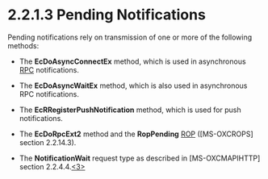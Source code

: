 <html dir="LTR" xmlns:mshelp="http://msdn.microsoft.com/mshelp" xmlns:ddue="http://ddue.schemas.microsoft.com/authoring/2003/5" xmlns:xlink="http://www.w3.org/1999/xlink" xmlns:tool="http://www.microsoft.com/tooltip">
    <head>
        <meta http-equiv="Content-Type" content="text/html; CHARSET=utf-8"></meta>
        <meta name="save" content="history"></meta>
        <title>2.2.1.3 Pending Notifications</title>
        <xml>
            <mshelp:toctitle title="2.2.1.3 Pending Notifications"></mshelp:toctitle>
            <mshelp:rltitle title="[MS-OXCNOTIF]: Pending Notifications"></mshelp:rltitle>
            <mshelp:keyword index="A" term="ba3b62fb-07f1-444c-a2e3-27511529f522"></mshelp:keyword>
            <mshelp:attr name="DCSext.ContentType" value="open specification"></mshelp:attr>
            <mshelp:attr name="AssetID" value="ba3b62fb-07f1-444c-a2e3-27511529f522"></mshelp:attr>
            <mshelp:attr name="TopicType" value="kbRef"></mshelp:attr>
            <mshelp:attr name="DCSext.Title" value="[MS-OXCNOTIF]: Pending Notifications" />
        </xml>
    </head>
    <body>
        <div id="header">
            <h1 class="heading">2.2.1.3 Pending Notifications</h1>
        </div>
        <div id="mainSection">
            <div id="mainBody">
                <div id="allHistory" class="saveHistory"></div>
                <div id="sectionSection0" class="section" name="collapseableSection">
                    

<p>Pending notifications rely on transmission of one or more of
the following methods:</p>

<ul><li><p><span><span> 
</span></span>The <b>EcDoAsyncConnectEx</b> method, which is used in
asynchronous <a href="04fcfcd9-a11c-47cd-aa0c-c10a4085d0c8.htm#gt_8a7f6700-8311-45bc-af10-82e10accd331">RPC</a>
notifications.</p>

</li><li><p><span><span> 
</span></span>The <b>EcDoAsyncWaitEx</b> method, which is also used in
asynchronous RPC notifications.</p>

</li><li><p><span><span> 
</span></span>The <b>EcRRegisterPushNotification</b> method, which is used for
push notifications.</p>

</li><li><p><span><span> 
</span></span>The <b>EcDoRpcExt2</b> method<b> </b>and the <b>RopPending</b> <a href="04fcfcd9-a11c-47cd-aa0c-c10a4085d0c8.htm#gt_3369fdd6-36f8-4a62-9cd7-2738ffb5048f">ROP</a> (<mshelp:link keywords="13af6911-27e5-4aa0-bb75-637b02d4f2ef" tabindex="0">[MS-OXCROPS]</mshelp:link>
section <mshelp:link keywords="c3fdb420-4c92-4b19-a894-f303c50f4a38" tabindex="0">2.2.14.3</mshelp:link>).</p>

</li><li><p><span><span> 
</span></span>The <b>NotificationWait</b> request type as described in <mshelp:link keywords="d502edcf-0b22-42f2-8500-019f00d60245" tabindex="0">[MS-OXCMAPIHTTP]</mshelp:link>
section <mshelp:link keywords="bde898a3-a58e-4f64-8cc7-52bd2340d31b" tabindex="0">2.2.4.4</mshelp:link>.<a id="Appendix_A_Target_3"></a><a href="e58b7ae4-9c40-46e0-8844-3b9b2aba2d86.htm#Appendix_A_3" aria-label="Product behavior note 3">&lt;3&gt;</a></p>

</li></ul>
                </div>
            </div>
        </div>
    </body>
</html>